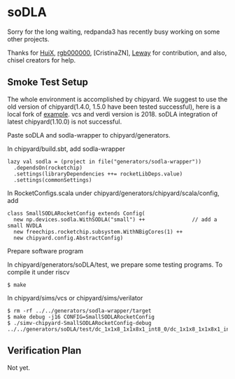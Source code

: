 soDLA 
================

Sorry for the long waiting, redpanda3 has recently busy working on some other projects.

Thanks for [HuiX](xuehui.hf@gmail.com), [rgb000000](rgb000000black@gmail.com), [CristinaZN], [Leway](https://github.com/colin4124) for contribution, and also, chisel creators for help.


Smoke Test Setup
----------------
The whole environment is accomplished by chipyard. We suggest to use the old version of chipyard(1.4.0, 1.5.0 have been tested successful), here is a local fork of [example](https://github.com/cora-chipyard/chipyard). vcs and verdi version is 2018. 
soDLA integration of latest chipyard(1.10.0) is not successful. 

Paste soDLA and sodla-wrapper to chipyard/generators.

In chipyard/build.sbt, add sodla-wrapper

```
lazy val sodla = (project in file("generators/sodla-wrapper"))
  .dependsOn(rocketchip)
  .settings(libraryDependencies ++= rocketLibDeps.value)
  .settings(commonSettings)
```

In RocketConfigs.scala under chipyard/generators/chipyard/scala/config, add

```
class SmallSODLARocketConfig extends Config(
  new np.devices.sodla.WithSODLA("small") ++               // add a small NVDLA
  new freechips.rocketchip.subsystem.WithNBigCores(1) ++
  new chipyard.config.AbstractConfig)
```


Prepare software program

In chipyard/generators/soDLA/test, we prepare some testing programs. To compile it under riscv

    $ make
    
In chipyard/sims/vcs or chipyard/sims/verilator
    
    $ rm -rf ../../generators/sodla-wrapper/target
    $ make debug -j16 CONFIG=SmallSODLARocketConfig
    $ ./simv-chipyard-SmallSODLARocketConfig-debug ../../generators/soDLA/test/dc_1x1x8_1x1x8x1_int8_0/dc_1x1x8_1x1x8x1_int8_0.riscv 


Verification Plan
---------------- 

Not yet.

